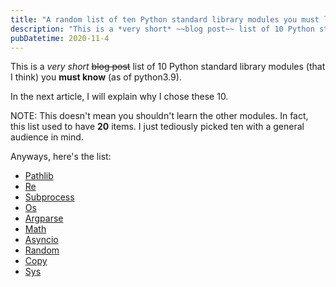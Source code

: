 ```yaml
---
title: "A random list of ten Python standard library modules you must learn know"
description: "This is a *very short* ~~blog post~~ list of 10 Python standard library modules (that I think) you **must know** (as of python3.9)."
pubDatetime: 2020-11-4
---
```


This is a _very short_ ~~blog post~~ list of 10 Python standard library modules (that I think) you **must know** (as of python3.9).

<!--END EXCERPT-->

In the next article, I will explain why I chose these 10.

NOTE: This doesn't mean you shouldn't learn the other modules. In fact, this list used to have **20** items.
I just tediously picked ten with a general audience in mind.

Anyways, here's the list:

- [Pathlib](https://docs.python.org/3/library/pathlib.html)
- [Re](https://docs.python.org/3/library/re.html)
- [Subprocess](https://docs.python.org/3/library/subprocess.html)
- [Os](https://docs.python.org/3/library/os.html)
- [Argparse](https://docs.python.org/3/library/argparse.html)
- [Math](https://docs.python.org/3/library/math.html)
- [Asyncio](https://docs.python.org/3/library/asyncio.html)
- [Random](https://docs.python.org/3/library/random.html)
- [Copy](https://docs.python.org/3/library/copy.html)
- [Sys](https://docs.python.org/3/library/sys.html)
